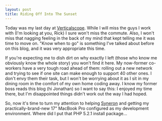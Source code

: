 ```yaml
--- 
layout: post
title: Riding Off Into The Sunset
---
```

<p>Today was my last day at <a href="http://www.verticalscope.com">Verticalscope</a>.  While I will miss the guys I work with (I'm looking at you, Rick) I sure won't miss the commute.  Also, I won't miss that nagging feeling in the back of my mind that kept telling me it was time to move on.  "Know when to go" is something I've talked about before on this blog, and it was very appropriate this time.</p>
<p>If you're expecting me to dish dirt on why exactly I left (those who know me obviously know the whole story) you won't find it here.  My now-former co-workers have a very tough road ahead of them:  rolling out a new network and trying to see if one site can make enough to support 40 other ones.  I don't envy them their task, but I won't be worrying about it as I sit in my dining room in the comfort of my own home coding away.  I know my former boss reads this blog (hi Jonathan) so I want to say this:  I enjoyed my time there, but I'm disappointed things didn't work out the way I had hoped.</p>
<p>So, now it's time to turn my attention to helping <a href="http://www.syneron.com">Syneron</a> and getting my practically-brand-new 17" MacBook Pro configured as my development environment.  Where did I put that PHP 5.2.1 install package...</p>
